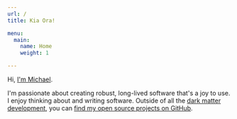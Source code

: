 ```yaml
---
url: /
title: Kia Ora!

menu:
  main:
    name: Home
    weight: 1

---
```


Hi, [I'm Michael](https://github.com/myquay).

I'm passionate about creating robust, long-lived software that's a joy to use. I enjoy thinking about and writing software. Outside of all the [dark matter development](https://www.hanselman.com/blog/dark-matter-developers-the-unseen-99), you can [find my open source projects on GitHub](https://github.com/myquay?tab=repositories).
